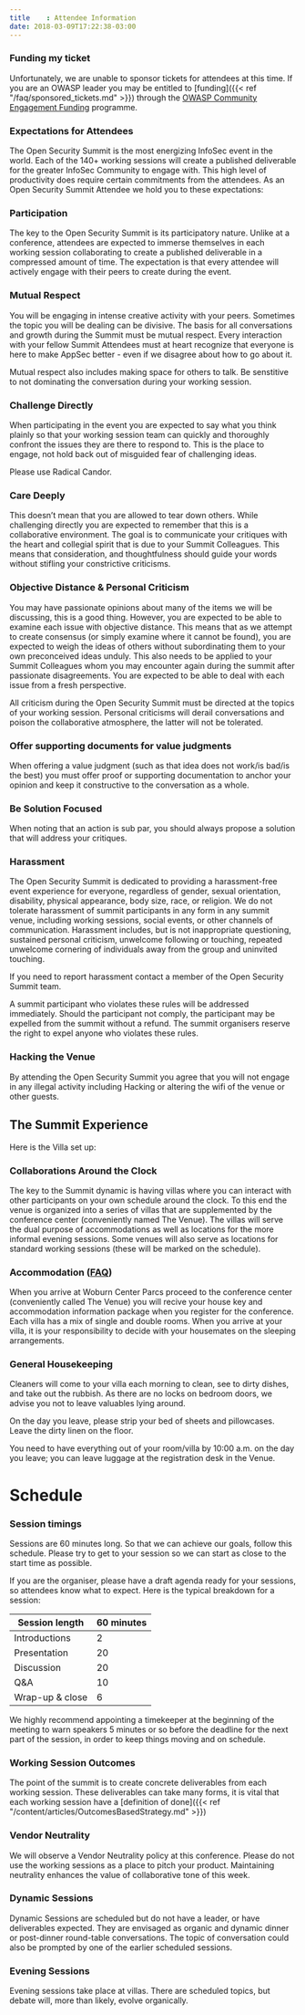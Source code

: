 ```yaml
---
title    : Attendee Information
date: 2018-03-09T17:22:38-03:00
---
```


### Funding my ticket

Unfortunately, we are unable to sponsor tickets for attendees at this time. If you are an OWASP leader you may be entitled to [funding]({{< ref "/faq/sponsored_tickets.md" >}}) through the [OWASP Community Engagement Funding](https://www.owasp.org/index.php/Funding) programme. 

### Expectations for Attendees
 
The Open Security Summit is the most energizing InfoSec event in the world. Each of the 140+ working sessions will create a published deliverable for the greater InfoSec Community to engage with. This high level of productivity does require certain commitments from the attendees. As an Open Security Summit Attendee we hold you to these expectations: 
 
### Participation 
 
The key to the Open Security Summit is its participatory nature. Unlike at a conference, attendees are expected to immerse themselves in each working session collaborating to create a published deliverable in a compressed amount of time. The expectation is that every attendee will actively engage with their peers to create during the event. 
 
### Mutual Respect
 
You will be engaging in intense creative activity with your peers. Sometimes the topic you will be dealing can be divisive. The basis for all conversations and growth during the Summit must be mutual respect. Every interaction with your fellow Summit Attendees must at heart recognize that everyone is here to make AppSec better - even if we disagree about how to go about it.  
 
Mutual respect also includes making space for others to talk. Be senstitive to not dominating the conversation during your working session.
 
### Challenge Directly
 
When participating in the event you are expected to say what you think plainly so that your working session team can quickly and thoroughly confront the issues they are there to respond to. This is the place to engage, not hold back out of misguided fear of challenging ideas.

Please use Radical Candor.
 
### Care Deeply 
 
This doesn’t mean that you are allowed to tear down others. While challenging directly you are expected to remember that this is a collaborative environment. The goal is to communicate your critiques with the heart and collegial spirit that is due to your Summit Colleagues. This means that consideration, and thoughtfulness should guide your words without stifling your constrictive criticisms. 
 
### Objective Distance & Personal Criticism
 
You may have passionate opinions about many of the items we will be discussing, this is a good thing. However, you are expected to be able to examine each issue with objective distance. This means that as we attempt to create consensus (or simply examine where it cannot be found), you are expected to weigh the ideas of others without subordinating them to your own preconceived ideas unduly. This also needs to be applied to your Summit Colleagues whom you may encounter again during the summit after passionate disagreements. You are expected to be able to deal with each issue from a fresh perspective.  
 
All criticism during the Open Security Summit must be directed at the topics of your working session. Personal criticisms will derail conversations and poison the collaborative atmosphere, the latter will not be tolerated.  
 
 
### Offer supporting documents for value judgments
 
When offering a value judgment (such as that idea does not work/is bad/is the best) you must offer proof or supporting documentation to anchor your opinion and keep it constructive to the conversation as a whole. 
 
### Be Solution Focused
 
When noting that an action is sub par, you should always propose a solution that will address your critiques.
 
### Harassment
 
The Open Security Summit is dedicated to providing a harassment-free event experience for everyone, regardless of gender, sexual orientation, disability, physical appearance, body size, race, or religion. We do not tolerate harassment of summit participants in any form in any summit venue, including working sessions, social events, or other channels of communication. Harassment includes, but is not inappropriate questioning, sustained personal criticism, unwelcome following or touching, repeated unwelcome cornering of individuals away from the group and uninvited touching.
 
If you need to report harassment contact a member of the Open Security Summit team.
 
A summit participant who violates these rules will be addressed immediately. Should the participant not comply, the participant may be expelled from the summit without a refund. The summit organisers reserve the right to expel anyone who violates these rules. 
 
### Hacking the Venue
By attending the Open Security Summit you agree that you will not engage in any illegal activity including Hacking or altering the wifi of the venue or other guests.
 
## The Summit Experience
 
Here is the Villa set up:
 
### Collaborations Around the Clock
 
The key to the Summit dynamic is having villas where you can interact with other participants on your own schedule around the clock. To this end the venue is organized into a series of villas that are supplemented by the conference center (conveniently named The Venue).  The villas will serve the dual purpose of accommodations as well as locations for the more informal evening sessions. Some venues will also serve as locations for standard working sessions (these will be marked on the schedule).
 
### Accommodation ([FAQ](/faq/Accommodation.md))
 
When you arrive at Woburn Center Parcs proceed to the conference center (conveniently called The Venue) you will recive your house key and accommodation information package when you register for the conference. Each villa has a mix of single and double rooms. When you arrive at your villa, it is your responsibility to decide with your housemates on the sleeping arrangements.  
 
### General Housekeeping 
 
Cleaners will come to your villa each morning to clean, see to dirty dishes, and take out the rubbish. As there are no locks on bedroom doors, we advise you not to leave valuables lying around.  
 
On the day you leave, please strip your bed of sheets and pillowcases. Leave the dirty linen on the floor.  
 
You need to have everything out of your room/villa by 10:00 a.m. on the day you leave; you can leave luggage at the registration desk in the Venue.  


# Schedule
 
 
### Session timings
 
Sessions are 60 minutes long. So that we can achieve our goals, follow this schedule. Please try to get to your session so we can start as close to the start time as possible.  
 
If you are the organiser, please have a draft agenda ready for your sessions, so attendees know what to expect. Here is the typical breakdown for a session:
 
Session length | 60 minutes
----------------|-----------
Introductions   |      2        
Presentation    |     20         
Discussion      |     20         
Q&A             |     10         
Wrap-up & close |      6         
 

We highly recommend appointing a timekeeper at the beginning of the meeting to warn speakers 5 minutes or so before the deadline for the next part of the session, in order to keep things moving and on schedule.  
 
### Working Session Outcomes
 
The point of the summit is to create concrete deliverables from each working session. These deliverables can take many forms, it is vital that each working session have a [definition of done]({{< ref "/content/articles/OutcomesBasedStrategy.md" >}})
 
### Vendor Neutrality
 
We will observe a Vendor Neutrality policy at this conference. Please do not use the working sessions as a place to pitch your product. Maintaining neutrality enhances the value of collaborative tone of this week.  
 
### Dynamic Sessions
Dynamic Sessions are scheduled but do not have a leader, or have deliverables expected. They are envisaged as organic and dynamic dinner or post-dinner round-table conversations. The topic of conversation could also be prompted by one of the earlier scheduled sessions.  
 
### Evening Sessions
Evening sessions take place at villas. There are scheduled topics, but debate will, more than likely, evolve organically.  
 
